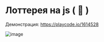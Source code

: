 # <a id="title1">Лоттерея на js ( 🎰 )</a>
Демонстрация: https://playcode.io/1614528

![image](https://github.com/miklle20051/Lottery/assets/76568395/5e8a8b11-bc3d-48a1-99c7-e4d3652970fe)


